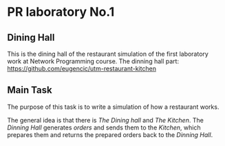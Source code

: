 # PR laboratory No.1

## Dining Hall

This is the dining hall of the restaurant simulation of the first laboratory work at Network Programming course.
The dinning hall part: https://github.com/eugencic/utm-restaurant-kitchen

## Main Task

The purpose of this task is to write a simulation of how a restaurant works.
    
The general idea is that there is *The Dining hall* and *The Kitchen*.
The *Dinning Hall* generates *orders* and sends them to the *Kitchen*, which prepares them and returns the prepared orders back to the *Dinning Hall*.
